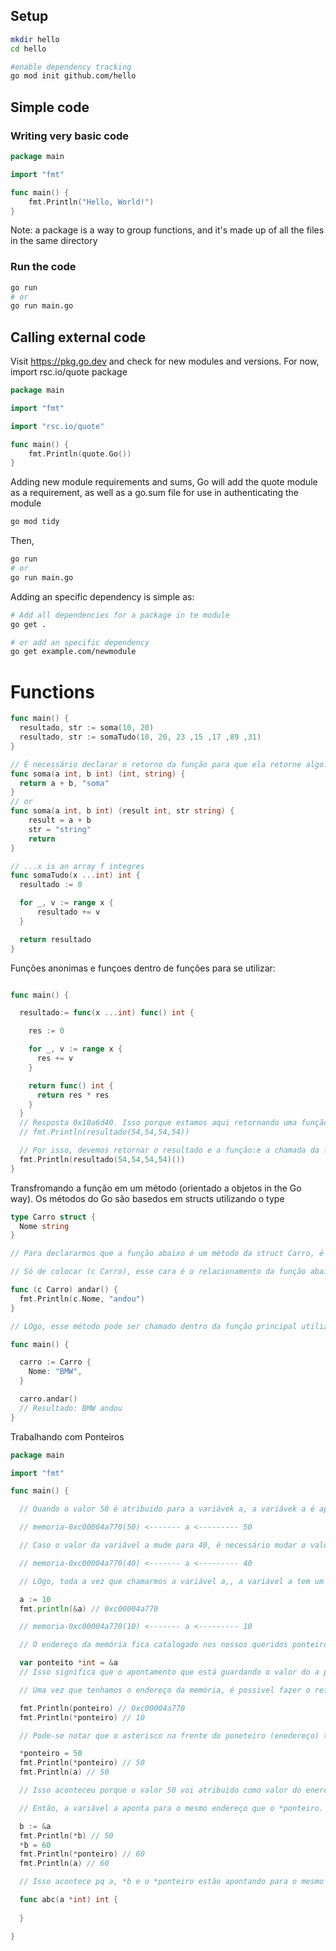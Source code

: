 

## Setup

```bash
mkdir hello
cd hello

#enable dependency tracking
go mod init github.com/hello
```

## Simple code
### Writing very basic code
```go
package main

import "fmt"

func main() {
    fmt.Println("Hello, World!")
}
```

Note: a package is a way to group functions, and it's made up of all the files in the same directory


### Run the code
```bash
go run
# or
go run main.go
```

## Calling external code

Visit https://pkg.go.dev and check for new modules and versions. For now, import rsc.io/quote package 

```go
package main

import "fmt"

import "rsc.io/quote"

func main() {
    fmt.Println(quote.Go())
}
```

Adding new module requirements and sums, Go will add the quote module as a requirement, as well as a go.sum file for use in authenticating the module

```bash
go mod tidy
```

Then,
```bash
go run
# or
go run main.go
```

Adding an specific dependency is simple as:

```bash
# Add all dependencies for a package in te module
go get . 

# or add an specific dependency
go get example.com/newmodule
```



# Functions

```go
func main() {
  resultado, str := soma(10, 20)
  resultado, str := somaTudo(10, 20, 23 ,15 ,17 ,89 ,31)
}

// É necessário declarar o retorno da função para que ela retorne algo.
func soma(a int, b int) (int, string) {
  return a + b, "soma"
}
// or
func soma(a int, b int) (result int, str string) {
    result = a + b
    str = "string"
    return
}

// ...x is an array f integres
func somaTudo(x ...int) int {
  resultado := 0

  for _, v := range x {
      resultado += v
  }

  return resultado
}
```

Funções anonimas e funçoes dentro de funções para se utilizar:

```go

func main() {

  resultado:= func(x ...int) func() int {

    res := 0

    for _, v := range x {
      res += v
    }

    return func() int {
      return res * res
    }
  }
  // Resposta 0x10a6d40. Isso porque estamos aqui retornando uma função, mas deve ser retornado o valor inteiro 
  // fmt.Println(resultado(54,54,54,54)) 

  // Por isso, devemos retornar o resultado e a função:e a chamada da função que deve retornar o inteiro. Resposta 46656
  fmt.Println(resultado(54,54,54,54)()) 
}
```

Transfromando a função em um método (orientado a objetos in the Go way).
Os métodos do Go são basedos em structs utilizando o type

```go
type Carro struct {
  Nome string
}

// Para declararmos que a função abaixo é um método da struct Carro, é necessário passar c Carro e o nome dela vai ser andar, por exemplo.

// Só de colocar (c Carro), esse cara é o relacionamento da função abaixo com o struct acima. Isto é, um BIND! andar() é o nome do método.

func (c Carro) andar() {
  fmt.Println(c.Nome, "andou")
}

// LOgo, esse método pode ser chamado dentro da função principal utilizando o tipo Carro

func main() {

  carro := Carro {
    Nome: "BMW",
  }

  carro.andar()
  // Resultado: BMW andou
}
```


Trabalhando com Ponteiros

```go
package main

import "fmt"

func main() {

  // Quando o valor 50 é atribuido para a variávek a, a variávek a é apontada para um lugar da memória e esse lugar da memoria vai guardar o valor 50.

  // memoria-0xc00004a770(50) <------- a <--------- 50

  // Caso o valor da variável a mude para 40, é necessário mudar o valor do lugar (endereço) da memória que armazenava o valor 50.

  // memoria-0xc00004a770(40) <------- a <--------- 40

  // LOgo, toda a vez que chamarmos a variável a,, a variável a tem um endereço e temos que mudar o valor nesse endereço.

  a := 10
  fmt.println(&a) // 0xc00004a770

  // memoria-0xc00004a770(10) <------- a <--------- 10

  // O endereço da memória fica catalogado nos nossos queridos ponteiros. 

  var ponteito *int = &a
  // Isso significa que o apontamento que está guardando o valor do a para a memória está agora guardado nesse ponteiro. Isto é, a variável ponteiro sabe agora onde a variável a está guardandoos valores dele. O ponteiro detém o endereço da memória onde está guardado o valor de a

  // Uma vez que tenhamos o endereço da memória, é possivel fazer o reference! O reference pega o endereço da memória, consulta o endereço que está lá e traz o resultado para a gente.

  fmt.Println(ponteiro) // 0xc00004a770
  fmt.Println(*ponteiro) // 10

  // Pode-se notar que o asterisco na frente do poneteiro (enedereço) traz o valor que está armazenado no endereço da memória.

  *ponteiro = 50
  fmt.Println(*ponteiro) // 50
  fmt.Println(a) // 50

  // Isso aconteceu porque o valor 50 voi atribuido como valor do enereço da mamória quem que a variál ponteiro está apontando. O valor armazenado muda mas não muda o valor da memória.

  // Então, a variável a aponta para o mesmo endereço que o *ponteiro. Logo todo o valor que for mudar pelo ponteiro, a variável a tb sofrerá as alterações.

  b := &a
  fmt.Println(*b) // 50
  *b = 60
  fmt.Println(*ponteiro) // 60
  fmt.Println(a) // 60

  // Isso acontece pq a, *b e o *ponteiro estão apontando para o mesmo endereço!

  func abc(a *int) int {
    
  }

}

```

